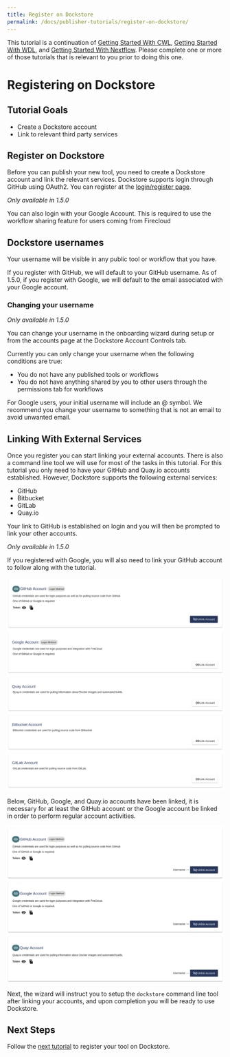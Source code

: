 ```yaml
---
title: Register on Dockstore
permalink: /docs/publisher-tutorials/register-on-dockstore/
---
```

<div class="alert alert-info">
This tutorial is a continuation of <a href="/docs/prereqs/getting-started-with-cwl/">Getting Started With CWL</a>, <a href="/docs/prereqs/getting-started-with-wdl/">Getting Started With WDL</a>, and <a href="/docs/prereqs/getting-started-with-nextflow/">Getting Started With Nextflow</a>. Please complete one or more of those tutorials that is relevant to you prior to doing this one.
</div>

# Registering on Dockstore
## Tutorial Goals
* Create a Dockstore account
* Link to relevant third party services

## Register on Dockstore
Before you can publish your new tool, you need to create a Dockstore account and link the relevant services. Dockstore supports login through GitHub using OAuth2. You can register at the [login/register page](https://www.dockstore.org/login).

*Only available in 1.5.0*

You can also login with your Google Account. This is required to use the workflow sharing feature for users coming from Firecloud

## Dockstore usernames

Your username will be visible in any public tool or workflow that you have. 

If you register with GitHub, we will default to your GitHub username. As of 1.5.0, if you register with Google, we will default to the email associated with your Google account.

### Changing your username
*Only available in 1.5.0*

You can change your username in the onboarding wizard during setup or from the accounts page at the Dockstore Account Controls tab.

Currently you can only change your username when the following conditions are true:
* You do not have any published tools or workflows
* You do not have anything shared by you to other users through the permissions tab for workflows

For Google users, your initial username will include an @ symbol. We recommend you change your username to something that is not an email to avoid unwanted email.

## Linking With External Services

Once you register you can start linking your external accounts. There is also a command line tool we will use for most of the tasks in this tutorial. For this tutorial you only need to have your GitHub and Quay.io accounts established. However, Dockstore supports the following external services:
* GitHub
* Bitbucket
* GitLab
* Quay.io

Your link to GitHub is established on login and you will then be prompted to link your other accounts.

*Only available in 1.5.0*

If you registered with Google, you will also need to link your GitHub account to follow along with the tutorial.

![Link accounts](/assets/images/docs/linking1.png)

<!-- Currently UI2 does not perform and automatic refresh all tools -->
<!-- Linking a supported image repository service (e.g. Quay.io) will automatically trigger a synchronization order to retrieve information about the account's tools

![Refresh tools](/assets/images/docs/linking2.png) -->

Below, GitHub, Google, and Quay.io accounts have been linked, it is necessary for at least the GitHub account or the Google account be linked in order to perform regular account activities.

![Link accounts completed](/assets/images/docs/linking3.png)

Next, the wizard will instruct you to setup the `dockstore` command line tool after linking your accounts, and upon completion you will be ready to use Dockstore.

## Next Steps

Follow the [next tutorial](/docs/publisher-tutorials/getting-started-with-dockstore/) to register your tool on Dockstore.
